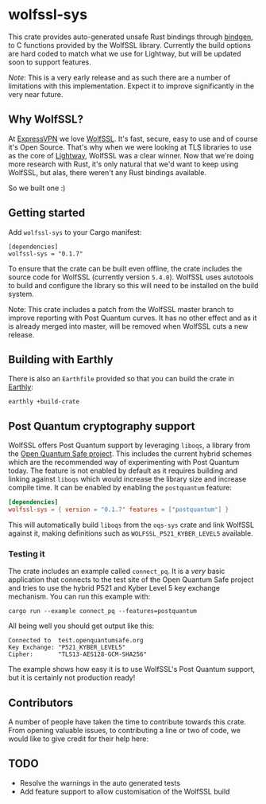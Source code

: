# wolfssl-sys
This crate provides auto-generated unsafe Rust bindings through [bindgen](https://github.com/rust-lang/rust-bindgen/), to C functions provided by the WolfSSL library. Currently the build options are hard coded to match what we use for Lightway, but will be updated soon to support features.

*Note*: This is a very early release and as such there are a number of limitations with this implementation. Expect it to improve significantly in the very near future.

## Why WolfSSL?
At [ExpressVPN](https://www.expressvpn.com) we love [WolfSSL](https://www.wolfssl.com). It's fast, secure, easy to use and of course it's Open Source. That's why when we were looking at TLS libraries to use as the core of [Lightway](https://www.lightway.com), WolfSSL was a clear winner. Now that we're doing more research with Rust, it's only natural that we'd want to keep using WolfSSL, but alas, there weren't any Rust bindings available.

So we built one :)


## Getting started
Add `wolfssl-sys` to your Cargo manifest:

```
[dependencies]
wolfssl-sys = "0.1.7"
```
To ensure that the crate can be built even offline, the crate includes the source code for WolfSSL (currently version `5.4.0`). WolfSSL uses autotools to build and configure the library so this will need to be installed on the build system.

Note: This crate includes a patch from the WolfSSL master branch to improve reporting with Post Quantum curves. It has no other effect and as it is already merged into master, will be removed when WolfSSL cuts a new release.

## Building with Earthly
There is also an `Earthfile` provided so that you can build the crate in [Earthly](https://earthly.dev):

```
earthly +build-crate
```

## Post Quantum cryptography support
WolfSSL offers Post Quantum support by leveraging `liboqs`, a library from the [Open Quantum Safe project](https://openquantumsafe.org/). This includes the current hybrid schemes which are the recommended way of experimenting with Post Quantum today. The feature is not enabled by default as it requires building and linking against `liboqs` which would increase the library size and increase compile time. It can be enabled by enabling the `postquantum` feature:

``` toml
[dependencies]
wolfssl-sys = { version = "0.1.7" features = ["postquantum"] }
```

This will automatically build `liboqs` from the `oqs-sys` crate and link WolfSSL against it, making definitions such as `WOLFSSL_P521_KYBER_LEVEL5` available.

### Testing it
The crate includes an example called `connect_pq`. It is a *very* basic application that connects to the test site of the Open Quantum Safe project and tries to use the hybrid P521 and Kyber Level 5 key exchange mechanism. You can run this example with:

``` shell
cargo run --example connect_pq --features=postquantum
```

All being well you should get output like this:

``` text
Connected to  test.openquantumsafe.org
Key Exchange: "P521_KYBER_LEVEL5"
Cipher:       "TLS13-AES128-GCM-SHA256"
```

The example shows how easy it is to use WolfSSL's Post Quantum support, but it is certainly not production ready!



## Contributors
A number of people have taken the time to contribute towards this crate. From opening valuable issues, to contributing a line or two of code, we would like to give credit for their help here:


## TODO

* Resolve the warnings in the auto generated tests
* Add feature support to allow customisation of the WolfSSL build
